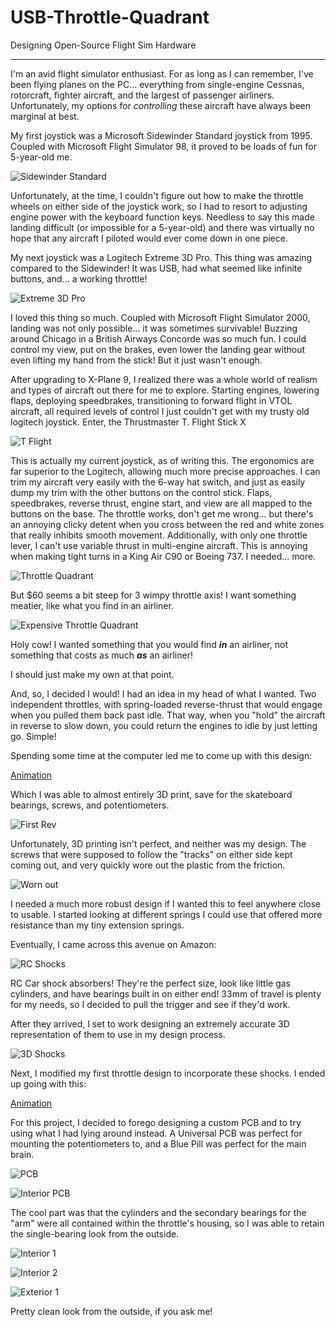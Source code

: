 # USB-Throttle-Quadrant
Designing Open-Source Flight Sim Hardware
___

I'm an avid flight simulator enthusiast. For as long as I can remember, I've been flying planes on the PC... everything from single-engine Cessnas, rotorcraft, fighter aircraft, and the largest of passenger airliners. Unfortunately, my options for *controlling* these aircraft have always been marginal at best.

My first joystick was a Microsoft Sidewinder Standard joystick from 1995. Coupled with Microsoft Flight Simulator 98, it proved to be loads of fun for 5-year-old me.

![Sidewinder Standard](https://i.imgur.com/wMMwUwJ.png)

Unfortunately, at the time, I couldn't figure out how to make the throttle wheels on either side of the joystick work, so I had to resort to adjusting engine power with the keyboard function keys. Needless to say this made landing difficult (or impossible for a 5-year-old) and there was virtually no hope that any aircraft I piloted would ever come down in one piece.

My next joystick was a Logitech Extreme 3D Pro. This thing was amazing compared to the Sidewinder! It was USB, had what seemed like infinite buttons, and... a working throttle!

![Extreme 3D Pro](https://i.imgur.com/AIJzeve.png)

I loved this thing so much. Coupled with Microsoft Flight Simulator 2000, landing was not only possible... it was sometimes survivable! Buzzing around Chicago in a British Airways Concorde was so much fun. I could control my view, put on the brakes, even lower the landing gear without even lifting my hand from the stick! But it just wasn't enough.

After upgrading to X-Plane 9, I realized there was a whole world of realism and types of aircraft out there for me to explore. Starting engines, lowering flaps, deploying speedbrakes, transitioning to forward flight in VTOL aircraft, all required levels of control I just couldn't get with my trusty old logitech joystick. Enter, the Thrustmaster T. Flight Stick X

![T Flight](https://i.imgur.com/Selp5oA.png)

This is actually my current joystick, as of writing this. The ergonomics are far superior to the Logitech, allowing much more precise approaches. I can trim my aircraft very easily with the 6-way hat switch, and just as easily dump my trim with the other buttons on the control stick. Flaps, speedbrakes, reverse thrust, engine start, and view are all mapped to the buttons on the base. The throttle works, don't get me wrong... but there's an annoying clicky detent when you cross between the red and white zones that really inhibits smooth movement. Additionally, with only one throttle lever,  I can't use variable thrust in multi-engine aircraft. This is annoying when making tight turns in a King Air C90 or Boeing 737. I needed... more.

![Throttle Quadrant](https://i.imgur.com/5UoaR2E.png)

But $60 seems a bit steep for 3 wimpy throttle axis! I want something meatier, like what you find in an airliner.

![Expensive Throttle Quadrant](https://i.imgur.com/T1TQZ73.png)

Holy cow! I wanted something that you would find ***in*** an airliner, not something that costs as much ***as*** an airliner!

I should just make my own at that point.

And, so, I decided I would! I had an idea in my head of what I wanted. Two independent throttles, with spring-loaded reverse-thrust that would engage when you pulled them back past idle. That way, when you "hold" the aircraft in reverse to slow down, you could return the engines to idle by just letting go. Simple!

Spending some time at the computer led me to come up with this design:

[Animation](https://i.imgur.com/kygk9N8.mp4)

Which I was able to almost entirely 3D print, save for the skateboard bearings, screws, and potentiometers.

![First Rev](https://i.imgur.com/3raPrWm.jpg)

Unfortunately, 3D printing isn't perfect, and neither was my design. The screws that were supposed to follow the "tracks" on either side kept coming out, and very quickly wore out the plastic from the friction.

![Worn out](https://i.imgur.com/8Q9QJcO.jpg)

I needed a much more robust design if I wanted this to feel anywhere close to usable. I started looking at different springs I could use that offered more resistance than my tiny extension springs.

Eventually, I came across this avenue on Amazon:

![RC Shocks](https://i.imgur.com/9Hl68d3.png)

RC Car shock absorbers! They're the perfect size, look like little gas cylinders, and have bearings built in on either end! 33mm of travel is plenty for my needs, so I decided to pull the trigger and see if they'd work.

After they arrived, I set to work designing an extremely accurate 3D representation of them to use in my design process.

![3D Shocks](https://i.imgur.com/OjDqCYl.jpg)

Next, I modified my first throttle design to incorporate these shocks. I ended up going with this:

[Animation](https://i.imgur.com/Ubx0nK9.mp4)

For this project, I decided to forego designing a custom PCB and to try using what I had lying around instead. A Universal PCB was perfect for mounting the potentiometers to, and a Blue Pill was perfect for the main brain.

![PCB](https://i.imgur.com/h7oVXXh.jpg)

![Interior PCB](https://i.imgur.com/82xGpqp.jpg)

The cool part was that the cylinders and the secondary bearings for the  "arm" were all contained within the throttle's housing, so I was able to retain the single-bearing look from the outside.

![Interior 1](https://i.imgur.com/BbB49ws.jpg)

![Interior 2](https://i.imgur.com/ujlzheo.jpg)

![Exterior 1](https://i.imgur.com/ADpr3Fi.jpg)

Pretty clean look from the outside, if you ask me!
